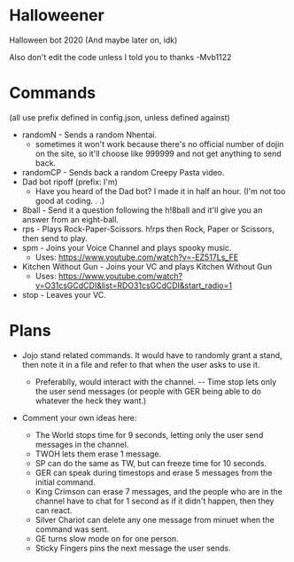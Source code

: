 # Halloweener
Halloween bot 2020 (And maybe later on, idk)

Also don't edit the code unless I told you to thanks -Mvb1122
# Commands
(all use prefix defined in config.json, unless defined against)
- randomN - Sends a random Nhentai.
  - sometimes it won't work because there's no official number of dojin on the site, so it'll choose like 999999 and not get anything to send back.
- randomCP - Sends back a random Creepy Pasta video.
- Dad bot ripoff (prefix: I'm)
  - Have you heard of the Dad bot? I made it in half an hour. (I'm not too good at coding. . .)
- 8ball - Send it a question following the h!8ball and it'll give you an answer from an eight-ball.
- rps - Plays Rock-Paper-Scissors. h!rps then Rock, Paper or Scissors, then send to play.
- spm - Joins your Voice Channel and plays spooky music.
  - Uses: https://www.youtube.com/watch?v=-EZ517Ls_FE
 - Kitchen Without Gun - Joins your VC and plays Kitchen Without Gun
    - Uses: https://www.youtube.com/watch?v=O31csGCdCDI&list=RDO31csGCdCDI&start_radio=1
- stop - Leaves your VC.

# Plans
- Jojo stand related commands. It would have to randomly grant a stand, then note it in a file and refer to that when the user asks to use it.
  - Preferablly, would interact with the channel. -- Time stop lets only the user send messages (or people with GER being able to do whatever the heck they want.)
 - Comment your own ideas here:
  
   - The World stops time for 9 seconds, letting only the user send messages in the channel.
   - TWOH lets them erase 1 message.
   - SP can do the same as TW, but can freeze time for 10 seconds.
   - GER can speak during timestops and erase 5 messages from the initial command.
   - King Crimson can erase 7 messages, and the people who are in the channel have to chat for 1 second as if it didn't happen, then they can react.
   - Silver Chariot can delete any one message from minuet when the command was sent.
   - GE turns slow mode on for one person.
   - Sticky Fingers pins the next message the user sends.
